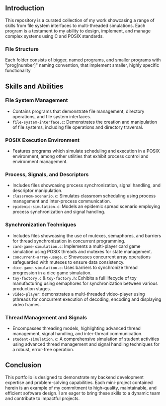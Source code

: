 ## Introduction
This repository is a curated collection of my work showcasing a range of skills from file system interfaces to multi-threaded simulations. Each program is a testament to my ability to design, implement, and manage complex systems using C and POSIX standards.

### File Structure
Each folder consists of bigger, named programs, and smaller programs with "prog[number]" naming convention, that implement smaller, highly specific functionality 

## Skills and Abilities

### File System Management
- Contains programs that demonstrate file management, directory operations, and file system interfaces.
- `file-system-interface.c`: Demonstrates the creation and manipulation of file systems, including file operations and directory traversal.

### POSIX Execution Environment
- Features programs which simulate scheduling and execution in a POSIX environment, among other utilities that exhibit process control and environment management.

### Process, Signals, and Descriptors
- Includes files showcasing process synchronization, signal handling, and descriptor manipulation.
- `classroom-scenario.c`: Simulates classroom scheduling using process management and inter-process communication.
- `epidemic-simulation.c`: Models an epidemic spread scenario employing process synchronization and signal handling.

### Synchronization Techniques
- Includes files showcasing the use of mutexes, semaphores, and barriers for thread synchronization in concurrent programming.
- `card-game-simulation.c`: Implements a multi-player card game simulation using POSIX threads and mutexes for state management.
- `concurrent-array-usage.c`: Showcases concurrent array operations safeguarded with mutexes to ensure data consistency.
- `dice-game-simulation.c`: Uses barriers to synchronize thread progression in a dice game simulation.
- `toy-factory.c` & `toy-factory.h`: Exhibits a full lifecycle of toy manufacturing using semaphores for synchronization between various production stages.
- `video-player`: demonstrates a multi-threaded video-player using pthreads for concurrent execution of decoding, encoding and displaying video frames.

### Thread Management and Signals
- Encompasses threading models, highlighting advanced thread management, signal handling, and inter-thread communication.
- `student-simulation.c`: A comprehensive simulation of student activities using advanced thread management and signal handling techniques for a robust, error-free operation.

## Conclusion
This portfolio is designed to demonstrate my backend development expertise and problem-solving capabilities. Each mini-project contained herein is an example of my commitment to high-quality, maintainable, and efficient software design. I am eager to bring these skills to a dynamic team and contribute to impactful projects.
